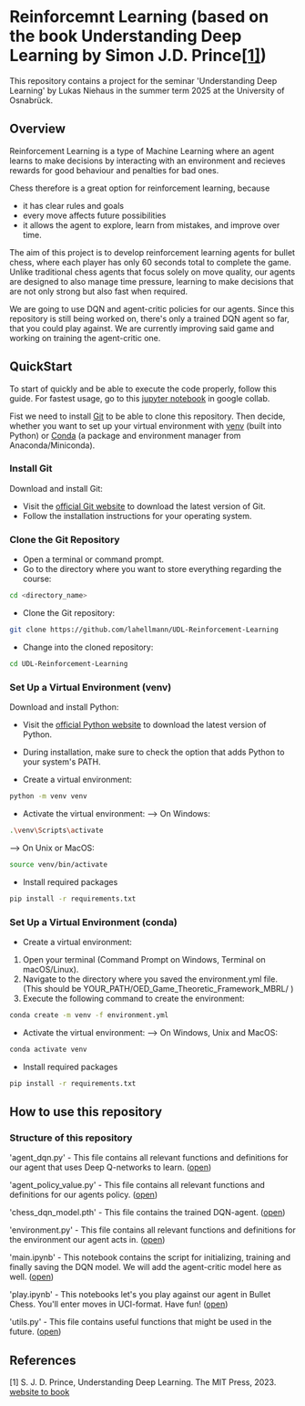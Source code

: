 # Reinforcemnt Learning (based on the book Understanding Deep Learning by Simon J.D. Prince[[1]](#references))
This repository contains a project for the seminar 'Understanding Deep Learning' by Lukas Niehaus in the summer term 2025 at the University of Osnabrück. 

## Overview
Reinforcement Learning is a type of Machine Learning where an agent learns to make decisions by interacting with an environment and recieves rewards for good behaviour and penalties for bad ones.

Chess therefore is a great option for reinforcement learning, because 
- it has clear rules and goals
- every move affects future possibilities
- it allows the agent to explore, learn from mistakes, and improve over time.
  
The aim of this project is to develop reinforcement learning agents for bullet chess, where each player has only 60 seconds total to complete the game. Unlike traditional chess agents that focus solely on move quality, our agents are designed to also manage time pressure, learning to make decisions that are not only strong but also fast when required.

We are going to use DQN and agent-critic policies for our agents. Since this repository is still being worked on, there's only a trained DQN agent so far, that you could play against. We are currently improving said game and working on training the agent-critic one. 

## QuickStart
To start of quickly and be able to execute the code properly, follow this guide.
For fastest usage, go to this [jupyter notebook](https://colab.research.google.com/drive/1ae7qFCyGvhH7TT2yE0qTrL9GH5_HAyJ9?usp=sharing) in google collab.


Fist we need to install [Git](#git) to be able to clone this repository.
Then decide, whether you want to set up your virtual environment with [venv](#venv) (built into Python) or [Conda](#conda) (a package and environment manager from Anaconda/Miniconda).

### Install Git
<a name="git"></a>
Download and install Git:

- Visit the [official Git website](https://git-scm.com/) to download the latest version of Git.
- Follow the installation instructions for your operating system.

### Clone the Git Repository

- Open a terminal or command prompt.
- Go to the directory where you want to store everything regarding the course:
```bash
cd <directory_name>
```
- Clone the Git repository:
```bash
git clone https://github.com/lahellmann/UDL-Reinforcement-Learning
```
- Change into the cloned repository:
```bash
cd UDL-Reinforcement-Learning
```

### Set Up a Virtual Environment (venv)
<a name="venv"></a>

Download and install Python:
- Visit the [official Python website](https://www.python.org/) to download the latest version of Python.
- During installation, make sure to check the option that adds Python to your system's PATH.

- Create a virtual environment:
```bash 
python -m venv venv
```
- Activate the virtual environment:
--> On Windows:
```bash
.\venv\Scripts\activate
```
--> On Unix or MacOS:
```bash
source venv/bin/activate
```
- Install required packages
```bash
pip install -r requirements.txt
```

### Set Up a Virtual Environment (conda)
<a name="conda"></a>
- Create a virtual environment:
1. Open your terminal (Command Prompt on Windows, Terminal on macOS/Linux).
2. Navigate to the directory where you saved the environment.yml file. (This should be YOUR_PATH/OED_Game_Theoretic_Framework_MBRL/ )
3. Execute the following command to create the environment:

```bash 
conda create -m venv -f environment.yml
```
- Activate the virtual environment:
--> On Windows, Unix and MacOS:
```bash
conda activate venv
```
- Install required packages
```bash
pip install -r requirements.txt
```

## How to use this repository
### Structure of this repository
'agent_dqn.py' - This file contains all relevant functions and definitions for our agent that uses Deep Q-networks to learn. ([open](agent_dqn.py))

'agent_policy_value.py' - This file contains all relevant functions and definitions for our agents policy. ([open](agent_policy_value.py))

'chess_dqn_model.pth' - This file contains the trained DQN-agent. ([open](chess_dqn_model.pth))

'environment.py' - This file contains all relevant functions and definitions for the environment our agent acts in. ([open](environment.py))

'main.ipynb' - This notebook contains the script for initializing, training and finally saving the DQN model. We will add the agent-critic model here as well. ([open](main.ipynb))

'play.ipynb' - This notebooks let's you play against our agent in Bullet Chess. You'll enter moves in UCI-format. Have fun! ([open](play.ipynb))

'utils.py' - This file contains useful functions that might be used in the future. ([open](utils.py))

## References
<a name="references"></a>
[1] S. J. D. Prince, Understanding Deep Learning. The MIT Press, 2023. [website to book](https://udlbook.github.io/udlbook/)
